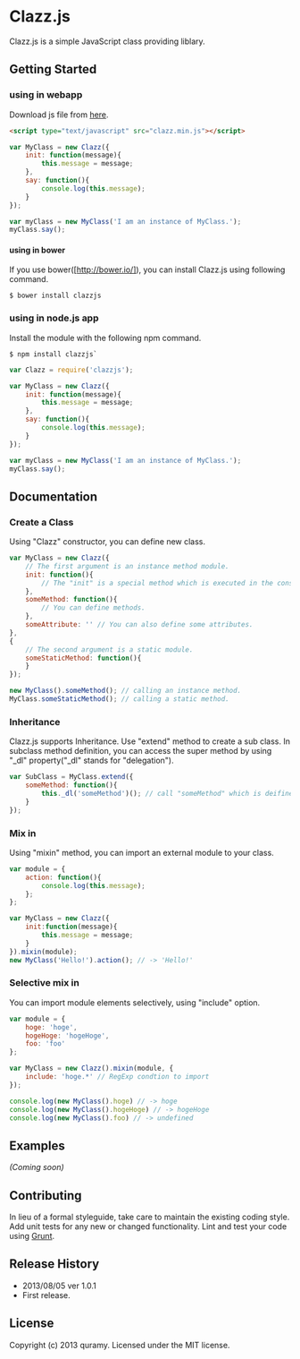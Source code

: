 # Clazz.js 

Clazz.js is a simple JavaScript class providing liblary.

## Getting Started
### using in webapp
Download js file from [here](https://raw.github.com/Quramy/clazzjs/master/clazz.min.js).
```html
<script type="text/javascript" src="clazz.min.js"></script>
```
```javascript
var MyClass = new Clazz({
	init: function(message){
		this.message = message;
	},
	say: function(){
		console.log(this.message);
	}
});

var myClass = new MyClass('I am an instance of MyClass.');
myClass.say();
```
#### using in bower
If you use bower([http://bower.io/]), you can install Clazz.js using following command.

```
$ bower install clazzjs
```

### using in node.js app
Install the module with the following npm command.

```
$ npm install clazzjs`
```

```javascript
var Clazz = require('clazzjs');

var MyClass = new Clazz({
	init: function(message){
		this.message = message;
	},
	say: function(){
		console.log(this.message);
	}
});

var myClass = new MyClass('I am an instance of MyClass.');
myClass.say();
```

## Documentation
### Create a Class
Using "Clazz" constructor, you can define new class.
```javascript
var MyClass = new Clazz({
	// The first argument is an instance method module.
	init: function(){
		// The "init" is a special method which is executed in the constructor.
	},
	someMethod: function(){
		// You can define methods.
	},
	someAttribute: '' // You can also define some attributes.
},
{
	// The second argument is a static module.
	someStaticMethod: function(){
	}
});

new MyClass().someMethod(); // calling an instance method.
MyClass.someStaticMethod(); // calling a static method.
```
### Inheritance
Clazz.js supports Inheritance. Use "extend" method to create a sub class.
In subclass method definition, you can access the super method by using "_dl" property("_dl" stands for "delegation").
```javascript
var SubClass = MyClass.extend({
	someMethod: function(){
		this._dl('someMethod')(); // call "someMethod" which is deifined by the super class.
	}
});
```

### Mix in
Using "mixin" method, you can import an external module to your class.
```javascript
var module = {
	action: function(){
		console.log(this.message);
	};
};

var MyClass = new Clazz({
	init:function(message){
		this.message = message;
	}
}).mixin(module);
new MyClass('Hello!').action(); // -> 'Hello!'
```

### Selective mix in
You can import module elements selectively, using "include" option.
```javascript
var module = {
	hoge: 'hoge',
	hogeHoge: 'hogeHoge',
	foo: 'foo'
};

var MyClass = new Clazz().mixin(module, {
	include: 'hoge.*' // RegExp condtion to import
});

console.log(new MyClass().hoge) // -> hoge
console.log(new MyClass().hogeHoge) // -> hogeHoge
console.log(new MyClass().foo) // -> undefined
```

## Examples
_(Coming soon)_

## Contributing
In lieu of a formal styleguide, take care to maintain the existing coding style. Add unit tests for any new or changed functionality. Lint and test your code using [Grunt](http://gruntjs.com/).

## Release History
* 2013/08/05 ver 1.0.1
 * First release.

## License
Copyright (c) 2013 quramy. Licensed under the MIT license.
